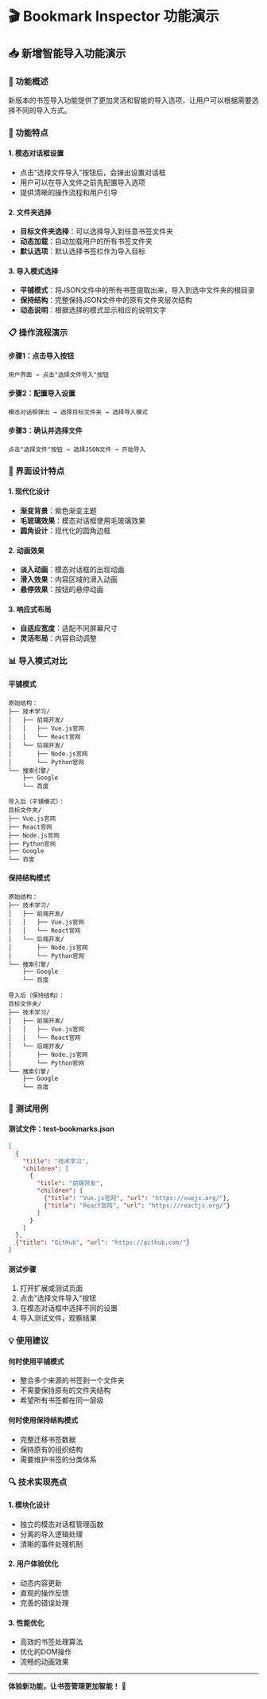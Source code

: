 # 🎬 Bookmark Inspector 功能演示

## 📥 新增智能导入功能演示

### 🎯 功能概述
新版本的书签导入功能提供了更加灵活和智能的导入选项，让用户可以根据需要选择不同的导入方式。

### 🔧 功能特点

#### 1. 模态对话框设置
- 点击"选择文件导入"按钮后，会弹出设置对话框
- 用户可以在导入文件之前先配置导入选项
- 提供清晰的操作流程和用户引导

#### 2. 文件夹选择
- **目标文件夹选择**：可以选择导入到任意书签文件夹
- **动态加载**：自动加载用户的所有书签文件夹
- **默认选项**：默认选择书签栏作为导入目标

#### 3. 导入模式选择
- **平铺模式**：将JSON文件中的所有书签提取出来，导入到选中文件夹的根目录
- **保持结构**：完整保持JSON文件中的原有文件夹层次结构
- **动态说明**：根据选择的模式显示相应的说明文字

### 📋 操作流程演示

#### 步骤1：点击导入按钮
```
用户界面 → 点击"选择文件导入"按钮
```

#### 步骤2：配置导入设置
```
模态对话框弹出 → 选择目标文件夹 → 选择导入模式
```

#### 步骤3：确认并选择文件
```
点击"选择文件"按钮 → 选择JSON文件 → 开始导入
```

### 🎨 界面设计特点

#### 1. 现代化设计
- **渐变背景**：紫色渐变主题
- **毛玻璃效果**：模态对话框使用毛玻璃效果
- **圆角设计**：现代化的圆角边框

#### 2. 动画效果
- **淡入动画**：模态对话框的出现动画
- **滑入效果**：内容区域的滑入动画
- **悬停效果**：按钮的悬停动画

#### 3. 响应式布局
- **自适应宽度**：适配不同屏幕尺寸
- **灵活布局**：内容自动调整

### 📊 导入模式对比

#### 平铺模式
```
原始结构：
├── 技术学习/
│   ├── 前端开发/
│   │   ├── Vue.js官网
│   │   └── React官网
│   └── 后端开发/
│       ├── Node.js官网
│       └── Python官网
└── 搜索引擎/
    ├── Google
    └── 百度

导入后（平铺模式）：
目标文件夹/
├── Vue.js官网
├── React官网
├── Node.js官网
├── Python官网
├── Google
└── 百度
```

#### 保持结构模式
```
原始结构：
├── 技术学习/
│   ├── 前端开发/
│   │   ├── Vue.js官网
│   │   └── React官网
│   └── 后端开发/
│       ├── Node.js官网
│       └── Python官网
└── 搜索引擎/
    ├── Google
    └── 百度

导入后（保持结构）：
目标文件夹/
├── 技术学习/
│   ├── 前端开发/
│   │   ├── Vue.js官网
│   │   └── React官网
│   └── 后端开发/
│       ├── Node.js官网
│       └── Python官网
└── 搜索引擎/
    ├── Google
    └── 百度
```

### 🧪 测试用例

#### 测试文件：test-bookmarks.json
```json
[
  {
    "title": "技术学习",
    "children": [
      {
        "title": "前端开发",
        "children": [
          {"title": "Vue.js官网", "url": "https://vuejs.org/"},
          {"title": "React官网", "url": "https://reactjs.org/"}
        ]
      }
    ]
  },
  {"title": "GitHub", "url": "https://github.com/"}
]
```

#### 测试步骤
1. 打开扩展或测试页面
2. 点击"选择文件导入"按钮
3. 在模态对话框中选择不同的设置
4. 导入测试文件，观察结果

### 💡 使用建议

#### 何时使用平铺模式
- 整合多个来源的书签到一个文件夹
- 不需要保持原有的文件夹结构
- 希望所有书签都在同一层级

#### 何时使用保持结构模式
- 完整迁移书签数据
- 保持原有的组织结构
- 需要维护书签的分类体系

### 🔍 技术实现亮点

#### 1. 模块化设计
- 独立的模态对话框管理函数
- 分离的导入逻辑处理
- 清晰的事件处理机制

#### 2. 用户体验优化
- 动态内容更新
- 直观的操作反馈
- 完善的错误处理

#### 3. 性能优化
- 高效的书签处理算法
- 优化的DOM操作
- 流畅的动画效果

---

**体验新功能，让书签管理更加智能！** 🚀

